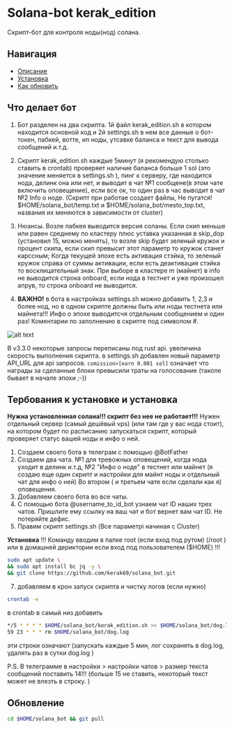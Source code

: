 # Solana-bot kerak_edition
Скрипт-бот для контроля ноды(нод) солана.

## Навигация
* [Описание](#Что-делает-бот)
* [Установка](#Тербования-к-установке-и-установка)
* [Как обновить ](#Обновление)

## Что делает бот

1. Бот разделен на два скрипта. 1й файл  kerak_edition.sh в котором находится основной код и 2й settings.sh  в нем все данные о бот-токен, пабкей, вотте, ип ноды, утсавке баланса и текст для вывода сообщений и.т.д. 

2. Скрипт kerak_edition.sh каждые 5минут (я рекомендую столько ставить в crontab)  проверяет наличие баланса больше 1 sol (это значение меняется в settings.sh ), пинг к серверу, где находится нода, делинк она или нет, и выводит в чат №1 сообщене(в этом чате включить оповещение), если все ок, то один раз в час выводит в чат №2 Info о ноде. (Скрипт при работае создает файлы, Не пугатся! $HOME/solana_bot/temp.txt и $HOME/solana_bot/mesto_top.txt, названия их меняются в зависимости от cluster)

3. Нюансы.
Возле пабкея выводится версия соланы.
Если скип меньше или  равен среднему по кластеру плюс уставка указанная в skip_dop (установил 15, можно менять), то возле skip будет зеленый кружок и процент скипа, если скип превысит этот параметр то  кружок станет карссным;
Когда текущей эпохе есть активация стэйка, то зеленый кружок  справа от суммы активации,
если есть деактивация стэйка то восклицательный знак. 
При выборе в кластере m (майнет) в info не выводится строка onboard,
если нода в тестнет и уже произошел апрув, то строка onboard не выводится.

4. **ВАЖНО!** 
в бота в настройках settings.sh можно добавить 1, 2,3 и более нод, но в одном скрипте должны быть или ноды тестнета или майнета!!! Инфо о эпохе выводитсчя отдельным сообщением и один раз!  Коментарии по заполнению в скрипте под символом #.


![alt text](https://github.com/kerak69/solana_bot/blob/master/bot.png?raw=true)

В v3.3.0 некоторые запросы переписаны под rust api. увеличина скорость выполнения скрипта. в settings.sh добавлен новый параметр API_URL для api запросов. 
`comission>[earn 0.001 sol]` означает что награды за сделанные блоки превысили траты на голосование (таколе бывает  в начале эпохи ;-))

## Тербования к установке и установка

**Нужна установленная солана!!! скрипт без нее не работает!!!**
Нужен отдельный сервер (самый дешёвый vps) (или там где у вас нода стоит), на котором будет по расписанию запускаться скрипт, который проверяет статус вашей ноды и инфо о ней.

1. Создаем своего бота в телеграм с помощью @BotFather
2. Создаем два чата. №1 для тревожных оповещений, когда нода уходит в делинк и.т.д, №2 "Инфо о ноде" в тестнет или майнет (я создаю еще  один скрипт и настройки для майнт ноды и отдельный чат для инфо о ней)  Во втором ( и третьем чате если сделали как я)  оповещения.
3. Добавляем своего бота во все чаты.
4. С помощью бота @username_to_id_bot  узнаем чат ID наших трех чатов. Пришлите ему ссылку на ваш чат и бот вернет вам чат ID. Не потеряйте дефис. 
5. Правим скрипт settings.sh  (Все параметрі начиная с Cluster)

**Установка**
!!! Команду вводим в папке root (если вход под рутом) (/root ) или в домашней дериктории если вход под пользователем ($HOME) !!!

```bash
sudo apt update \
&& sudo apt install bc jq -y \
&& git clone https://github.com/kerak69/solana_bot.git
```

7. добавляем в крон запуск скрипта  и чистку логов (если нужно)
```bash
crontab -e
```
в  crontab в самый низ добавить
```bash
*/5 * * * * $HOME/solana_bot/kerak_edition.sh >> $HOME/solana_bot/dog.log 2>&1
59 23 * * * rm $HOME/solana_bot/dog.log
```
эти строки означают
(запускать каждые 5 мин, лог сохранять в dog.log, удалять раз в сутки dog.log )

P.S. В телеграмме в настройки > настройки чатов > размер текста сообщений  поставить 14!!! (больше 15 не ставить, некоторый текст может не влезть в строку. )

## Обновление
```bash
cd $HOME/solana_bot && git pull
```


